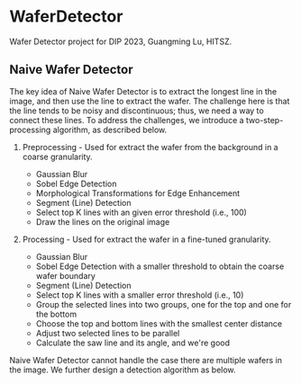 # WaferDetector

Wafer Detector project for DIP 2023, Guangming Lu, HITSZ.


## Naive Wafer Detector

The key idea of Naive Wafer Detector is to extract the longest line in the image, and then use the line to extract the wafer. The challenge here is that the line tends to be noisy and discontinuous; thus, we need a way to connect these lines. To address the challenges, we introduce a  two-step-processing algorithm, as described below.

1. Preprocessing - Used for extract the wafer from the background in a coarse granularity.
    - Gaussian Blur
    - Sobel Edge Detection
    - Morphological Transformations for Edge Enhancement
    - Segment (Line) Detection
    - Select top K lines with an given error threshold (i.e., 100)
    - Draw the lines on the original image

2. Processing - Used for extract the wafer in a fine-tuned granularity.
    - Gaussian Blur
    - Sobel Edge Detection with a smaller threshold to obtain the coarse wafer boundary 
    - Segment (Line) Detection
    - Select top K lines with a smaller error threshold (i.e., 10)
    - Group the selected lines into two groups, one for the top and one for the bottom
    - Choose the top and bottom lines with the smallest center distance
    - Adjust two selected lines to be parallel
    - Calculate the saw line and its angle, and we're good

Naive Wafer Detector cannot handle the case there are multiple wafers in the image. We further design a detection algorithm as below.

